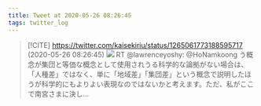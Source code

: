 ```yaml
---
title: Tweet at 2020-05-26 08:26:45
tags: twitter_log
---
```


> [!CITE] https://twitter.com/kaisekiriu/status/1265061773188595717 (2020-05-26 08:26:45)
> ![](https://twitter.com/kaisekiriu/status/1265061773188595717)
> RT @lawrenceyoshy: @HoNamkoong う概念が集団と等価な概念として使用されうる科学的な論拠がない場合は、「人種差」ではなく、単に「地域差」「集団差」という概念で説明したほうが科学的にもよりよい表現なのではないかと考えます。ただ、私がここで南宮さまに決し…
